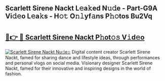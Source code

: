 ## Scarlett Sirene Nackt L𝚎a𝚔ed N𝚞𝚍e - Part-G9A Vi𝚍𝚎o L𝚎a𝚔s - H𝚘𝚝 O𝚗𝚕yf𝚊ns P𝚑𝚘tos Bu2Vq

# <h2><a href="http://kfblar.oniu.top/?m=Scarlett+Sirene+Nackt">🔗👉 🔴 Scarlett Sirene Nackt P𝚑ot𝚘𝚜 V𝚒d𝚎o</a></h2>

[![Scarlett Sirene Nackt Nu𝚍e𝚜](https://i.imgur.com/0qMVB7G.gif)](http://kfblar.oniu.top/?m=Scarlett+Sirene+Nackt)
Digital content creator Scarlett Sirene Nackt, famed for sharing dance and lifestyle ideas, through performances and personal vlogs on social media. Visionary designer Scarlett Sirene Nackt, famed for their innovative and inspiring designs in the world of fashion.  
